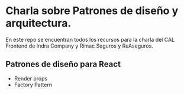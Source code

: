 # Charla sobre Patrones de diseño y arquitectura.
En este repo se encuentran todos los recursos para la charla del CAL Frontend de Indra Company y Rimac Seguros y ReAseguros.

## Patrones de diseño para React

- Render props
- Factory Pattern
